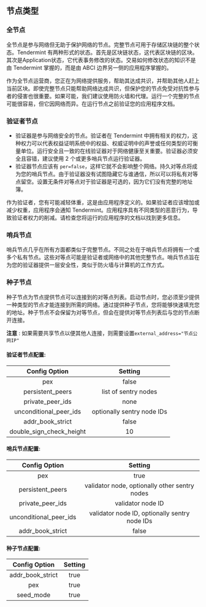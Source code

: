 ## 节点类型

### 全节点
全节点是参与网络但无助于保护网络的节点。完整节点可用于存储区块链的整个状态。Tendermint 有两种形式的状态。首先是区块链状态，这代表区块链的区块。其次是Application状态，它代表事务修改的状态。交易如何修改状态的知识不是由 Tendermint 掌握的，而是由 ABCI 边界另一侧的应用程序掌握的。

作为全节点运营商，您正在为网络提供服务，帮助其达成共识，并帮助其他人赶上当前区块。即使完整节点只能帮助网络达成共识，但保护您的节点免受对抗性参与者的侵害也很重要。如果可能，我们建议使用防火墙和代理。运行一个完整的节点可能很容易，但它因网络而异。在运行节点之前验证您的应用程序文档。
### 验证者节点
- 验证器是参与网络安全的节点。验证者在 Tendermint 中拥有相关的权力，这种权力可以代表权益证明系统中的权益、权威证明中的声誉或任何类型的可衡量单位。运行安全且一致的在线验证器对于网络健康至关重要。验证器必须安全且容错，建议使用 2 个或更多哨兵节点运行验证器。
- 验证器节点应该有 `per=false`，这样它就不会影响整个网络。持久对等点将成为您的哨兵节点。由于验证器没有试图隐藏它与谁通信，所以可以将私有对等点留空。设置无条件对等点对于验证器是可选的，因为它们没有完整的地址簿。

作为验证者，您有可能减轻体重，这是由应用程序定义的。如果验证者应该增加或减少权重，应用程序会通知 Tendermint。应用程序具有不同类型的恶意行为，导致验证者权力的削减。请检查您将运行的应用程序的文档以找到更多信息。
### 哨兵节点
哨兵节点几乎在所有方面都类似于完整节点。不同之处在于哨兵节点将拥有一个或多个私有节点。这些对等点可能是验证者或网络中的其他完整节点。哨兵节点旨在为您的验证器提供一层安全性，类似于防火墙与计算机的工作方式。
### 种子节点
种子节点为节点提供节点可以连接到的对等点列表。启动节点时，您必须至少提供一种类型的节点才能连接到所需的网络。通过提供种子节点，您将能够快速填充您的地址。种子节点不会保留为对等节点，但会在提供对等节点列表后与您的节点断开连接。

**注意** : 
如果需要共享节点以便其他人连接，则需要设置`external_address="节点公网IP"`

#### 验证者节点配置:
|  Config Option   | Setting  |
|  :----:  | :----:  |
| pex  | false |
| persistent_peers  | list of sentry nodes |
| private_peer_ids  | none |
| unconditional_peer_ids  | optionally sentry node IDs |
| addr_book_strict  | false |
| double_sign_check_height  | 10 |


#### 哨兵节点配置:
|  Config Option   | Setting  |
|  :----:  | :----:  |
| pex  | true |
| persistent_peers  | validator node, optionally other sentry nodes |
| private_peer_ids  | validator node ID |
| unconditional_peer_ids  | validator node ID, optionally sentry node IDs |
| addr_book_strict  | false |


#### 种子节点配置:
| Config Option | Setting |
| :----: | :----: |
| addr_book_strict  | true |
| pex  | true |
| seed_mode | true |

